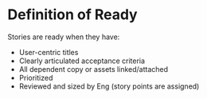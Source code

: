 # Definition of Ready

Stories are ready when they have:

* User-centric titles <Actor><Verb><Subject><Context>
* Clearly articulated acceptance criteria
* All dependent copy or assets linked/attached
* Prioritized
* Reviewed and sized by Eng (story points are assigned)
